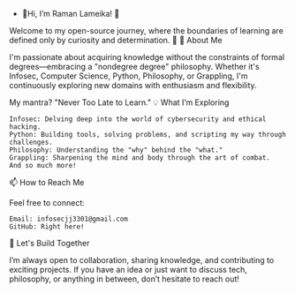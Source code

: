 - 👋Hi, I’m Raman Lameika! 👋

Welcome to my open-source journey, where the boundaries of learning are defined only by curiosity and determination. 🚀
🌟 About Me

I'm passionate about acquiring knowledge without the constraints of formal degrees—embracing a "nondegree degree" philosophy. Whether it's Infosec, Computer Science, Python, Philosophy, or Grappling, I'm continuously exploring new domains with enthusiasm and flexibility.

My mantra?
"Never Too Late to Learn."
💡 What I’m Exploring

    Infosec: Delving deep into the world of cybersecurity and ethical hacking.
    Python: Building tools, solving problems, and scripting my way through challenges.
    Philosophy: Understanding the "why" behind the "what."
    Grappling: Sharpening the mind and body through the art of combat.
    And so much more!

📫 How to Reach Me

Feel free to connect:

    Email: infosecjj3301@gmail.com
    GitHub: Right here!

🚀 Let's Build Together

I’m always open to collaboration, sharing knowledge, and contributing to exciting projects. If you have an idea or just want to discuss tech, philosophy, or anything in between, don’t hesitate to reach out!

